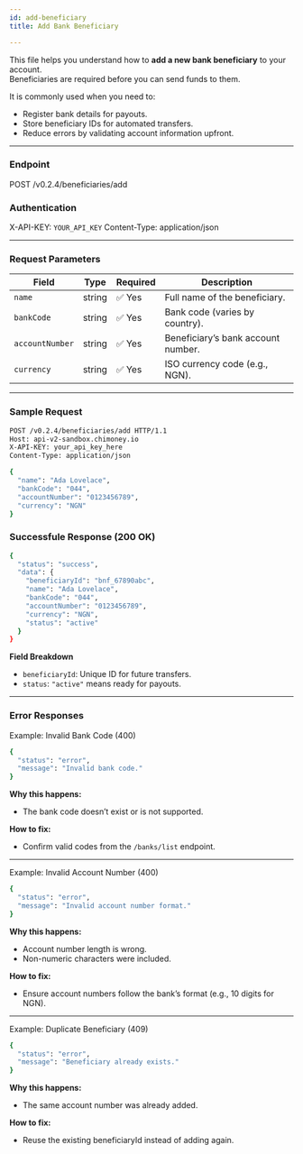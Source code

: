 ```yaml
---
id: add-beneficiary
title: Add Bank Beneficiary

---
```



This file helps you understand how to **add a new bank beneficiary** to your account.  
Beneficiaries are required before you can send funds to them.  

It is commonly used when you need to:
- Register bank details for payouts.
- Store beneficiary IDs for automated transfers.
- Reduce errors by validating account information upfront.

---

### Endpoint
POST /v0.2.4/beneficiaries/add

### Authentication
X-API-KEY: `YOUR_API_KEY`
Content-Type: application/json

---

### Request Parameters 
| Field           | Type   | Required | Description                        |
| --------------- | ------ | -------- | ---------------------------------- |
| `name`          | string | ✅ Yes    | Full name of the beneficiary.      |
| `bankCode`      | string | ✅ Yes    | Bank code (varies by country).     |
| `accountNumber` | string | ✅ Yes    | Beneficiary’s bank account number. |
| `currency`      | string | ✅ Yes    | ISO currency code (e.g., NGN).     |

---

### Sample Request 
```bash
POST /v0.2.4/beneficiaries/add HTTP/1.1
Host: api-v2-sandbox.chimoney.io
X-API-KEY: your_api_key_here
Content-Type: application/json

{
  "name": "Ada Lovelace",
  "bankCode": "044",
  "accountNumber": "0123456789",
  "currency": "NGN"
}
```

### Successfule Response (200 OK)
```bash 
{
  "status": "success",
  "data": {
    "beneficiaryId": "bnf_67890abc",
    "name": "Ada Lovelace",
    "bankCode": "044",
    "accountNumber": "0123456789",
    "currency": "NGN",
    "status": "active"
  }
}
```
**Field Breakdown**
- `beneficiaryId`: Unique ID for future transfers.
- `status`: `"active"` means ready for payouts.

---

### Error Responses
Example: Invalid Bank Code (400)
```bash
{
  "status": "error",
  "message": "Invalid bank code."
}
```
**Why this happens:**
- The bank code doesn’t exist or is not supported.

**How to fix:**
- Confirm valid codes from the `/banks/list` endpoint.

---

Example: Invalid Account Number (400)
```bash 
{
  "status": "error",
  "message": "Invalid account number format."
}
```

**Why this happens:**
- Account number length is wrong.
- Non-numeric characters were included.

**How to fix:**
- Ensure account numbers follow the bank’s format (e.g., 10 digits for NGN).

---

Example: Duplicate Beneficiary (409)
```bash
{
  "status": "error",
  "message": "Beneficiary already exists."
}
```

**Why this happens:**
- The same account number was already added.

**How to fix:**
- Reuse the existing beneficiaryId instead of adding again.